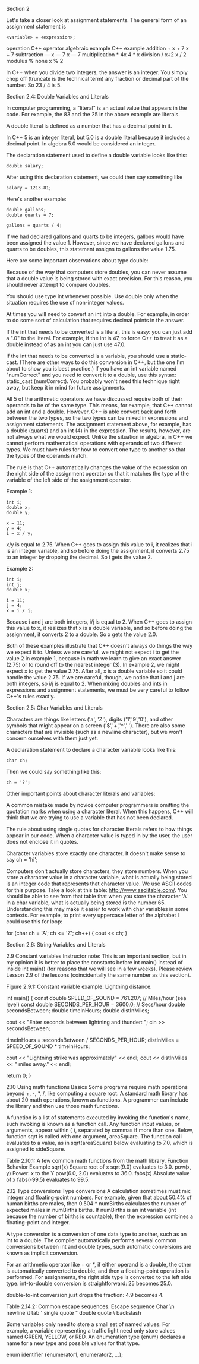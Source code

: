 



Section 2

Let's take a closer look at assignment statements. The general form of an assignment statement is

    <variable> = <expression>;


    
operation	    C++ operator	algebraic example	C++ example
addition	           +	          x + 7	           x + 7
subtraction	           —	          x — 7	           x — 7
multiplication	       *	            4x	           4 * x
division	           /	            x÷2	           x / 2
modulus	               %	           none	           x % 2


In C++ when you divide two integers, the answer is an integer. You simply chop off (truncate is the technical term) any fraction or decimal part of the number. So 23 / 4 is 5.




Section 2.4: Double Variables and Literals



In computer programming, a "literal" is an actual value that appears in the code. For example, the 83 and the 25 in the above example are literals.

A double literal is defined as a number that has a decimal point in it.

In C++ 5 is an integer literal, but 5.0 is a double literal because it includes a decimal point. In algebra 5.0 would be considered an integer.

The declaration statement used to define a double variable looks like this:

    double salary;
After using this declaration statement, we could then say something like

    salary = 1213.81;
Here's another example:

    double gallons;
    double quarts = 7;

    gallons = quarts / 4;
If we had declared gallons and quarts to be integers, gallons would have been assigned the value 1. However, since we have declared gallons and quarts to be doubles, this statement assigns to gallons the value 1.75.

Here are some important observations about type double:

Because of the way that computers store doubles, you can never assume that a double value is being stored with exact precision. For this reason, you should never attempt to compare doubles.

You should use type int whenever possible. Use double only when the situation requires the use of non-integer values.

At times you will need to convert an int into a double. For example, in order to do some sort of calculation that requires decimal points in the answer.

If the int that needs to be converted is a literal, this is easy: you can just add a ".0" to the literal. For example, if the int is 47, to force C++ to treat it as a double instead of as an int you can just use 47.0.

If the int that needs to be converted is a variable, you should use a static-cast. (There are other ways to do this conversion in C++, but the one I'm about to show you is best practice.) If you have an int variable named "numCorrect" and you need to convert it to a double, use this syntax: static_cast <double> (numCorrect). You probably won't need this technique right away, but keep it in mind for future assignments.

All 5 of the arithmetic operators we have discussed require both of their operands to be of the same type. This means, for example, that C++ cannot add an int and a double. However, C++ is able convert back and forth between the two types, so the two types can be mixed in expressions and assignment statements. The assignment statement above, for example, has a double (quarts) and an int (4) in the expression. The results, however, are not always what we would expect. Unlike the situation in algebra, in C++ we cannot perform mathematical operations with operands of two different types. We must have rules for how to convert one type to another so that the types of the operands match.


The rule is that C++ automatically changes the value of the expression on the right side of the assignment operator so that it matches the type of the variable of the left side of the assignment operator.


Example 1:

    int i;
    double x;
    double y;

    x = 11;
    y = 4;
    i = x / y;
x/y is equal to 2.75. When C++ goes to assign this value to i, it realizes that i is an integer variable, and so before doing the assignment, it converts 2.75 to an integer by dropping the decimal. So i gets the value 2.

Example 2:

    int i;
    int j;
    double x;

    i = 11;
    j = 4;
    x = i / j;
Because i and j are both integers, i/j is equal to 2. When C++ goes to assign this value to x, it realizes that x is a double variable, and so before doing the assignment, it converts 2 to a double. So x gets the value 2.0.

Both of these examples illustrate that C++ doesn't always do things the way we expect it to. Unless we are careful, we might not expect i to get the value 2 in example 1, because in math we learn to give an exact answer (2.75) or to round off to the nearest integer (3). In example 2, we might expect x to get the value 2.75. After all, x is a double variable so it could handle the value 2.75. If we are careful, though, we notice that i and j are both integers, so i/j is equal to 2. When mixing doubles and ints in expressions and assignment statements, we must be very careful to follow C++'s rules exactly.


Section 2.5: Char Variables and Literals

Characters are things like letters ('a', 'Z'), digits ('1','9','0'), and other symbols that might appear on a screen ('$','+','^',' '). There are also some characters that are invisible (such as a newline character), but we won't concern ourselves with them just yet.

A declaration statement to declare a character variable looks like this:

    char ch;
Then we could say something like this:

    ch = '?';


Other important points about character literals and variables:

A common mistake made by novice computer programmers is omitting the quotation marks when using a character literal. When this happens, C++ will think that we are trying to use a variable that has not been declared.

The rule about using single quotes for character literals refers to how things appear in our code. When a character value is typed in by the user, the user does not enclose it in quotes.

Character variables store exactly one character. It doesn't make sense to say ch = 'hi';

Computers don't actually store characters, they store numbers. When you store a character value in a character variable, what is actually being stored is an integer code that represents that character value. We use ASCII codes for this purpose. Take a look at this table: http://www.asciitable.com/. You should be able to see from that table that when you store the character 'A' in a char variable, what is actually being stored is the number 65. Understanding this may make it easier to work with char variables in some contexts. For example, to print every uppercase letter of the alphabet I could use this for loop:

for (char ch = 'A'; ch <= 'Z'; ch++) {
    cout << ch;
}



Section 2.6: String Variables and Literals


2.9 Constant variables
Instructor note:
This is an important section, but in my opinion it is better to place the constants before int main() instead of inside int main() (for reasons that we will see in a few weeks). Please review Lesson 2.9 of the lessons (coincidentally the same number as this section).

Figure 2.9.1: Constant variable example: Lightning distance.

int main() {
   const double SPEED_OF_SOUND   = 761.207; // Miles/hour (sea level)
   const double SECONDS_PER_HOUR = 3600.0;  // Secs/hour
   double secondsBetween;
   double timeInHours;
   double distInMiles;
   
   cout << "Enter seconds between lightning and thunder: ";
   cin  >> secondsBetween;
   
   timeInHours = secondsBetween / SECONDS_PER_HOUR;
   distInMiles = SPEED_OF_SOUND * timeInHours;
   
   cout << "Lightning strike was approximately" << endl;
   cout << distInMiles << " miles away." << endl;
   
   return 0;
}



2.10 Using math functions
Basics
Some programs require math operations beyond +, -, *, /, like computing a square root. A standard math library has about 20 math operations, known as functions. A programmer can include the library and then use those math functions.

A function is a list of statements executed by invoking the function's name, such invoking is known as a function call. Any function input values, or arguments, appear within ( ), separated by commas if more than one. Below, function sqrt is called with one argument, areaSquare. The function call evaluates to a value, as in sqrt(areaSquare) below evaluating to 7.0, which is assigned to sideSquare.


Table 2.10.1: A few common math functions from the math library.
Function	   Behavior	                    Example
sqrt(x)	    Square root of x	     sqrt(9.0) evaluates to 3.0.
pow(x, y)	Power: x to the Y        pow(6.0, 2.0) evaluates to 36.0.
fabs(x)   	Absolute value of x	     fabs(-99.5) evaluates to 99.5.



2.12 Type conversions
Type conversions
A calculation sometimes must mix integer and floating-point numbers. For example, given that about 50.4% of human births are males, then 0.504 * numBirths calculates the number of expected males in numBirths births. If numBirths is an int variable (int because the number of births is countable), then the expression combines a floating-point and integer.

A type conversion is a conversion of one data type to another, such as an int to a double. The compiler automatically performs several common conversions between int and double types, such automatic conversions are known as implicit conversion.

For an arithmetic operator like + or *, if either operand is a double, the other is automatically converted to double, and then a floating-point operation is performed.
For assignments, the right side type is converted to the left side type.
int-to-double conversion is straightforward: 25 becomes 25.0.

double-to-int conversion just drops the fraction: 4.9 becomes 4.


Table 2.14.2: Common escape sequences.
Escape sequence	   Char
\n	              newline
\t	              tab
\'	              single quote
\"	              double quote
\\	              backslash


Some variables only need to store a small set of named values. For example, a variable representing a traffic light need only store values named GREEN, YELLOW, or RED. An enumeration type (enum) declares a name for a new type and possible values for that type.


enum identifier {enumerator1, enumerator2,  ...};